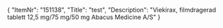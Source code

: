 {
  "ItemNr": "151138",
  "Title": "test",
  "Description": "Viekirax, filmdragerad tablett 12,5 mg/75 mg/50 mg Abacus Medicine A/S"
}